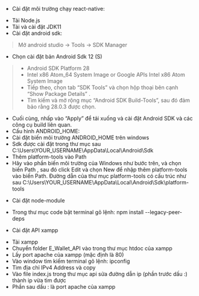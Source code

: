 - Cài đặt môi trường chạy react-native:
+ Tải Node.js
+ Tải và cài đặt JDK11
+ Cài đặt android sdk:
> Mở android studio -> Tools -> SDK Manager
+ Chọn cài đặt bản Android Sdk 12 (S)
> + Android SDK Platform 28
>  + Intel x86 Atom_64 System Image or Google APIs Intel x86 Atom System Image
>  + Tiếp theo, chọn tab “SDK Tools” và chọn hộp thoại bên cạnh “Show Package Details” .
>  + Tìm kiếm và mở rộng mục “Android SDK Build-Tools”, sau đó đảm bảo rằng 28.0.3 được chọn.
+ Cuối cùng, nhấp vào “Apply” để tải xuống và cài đặt Android SDK và các công cụ build liên quan.
+ Cấu hình ANDROID_HOME:
+ Cài đặt biến môi trường ANDROID_HOME trên windows
+ Sdk được cài đặt trong thư mục sau
C:\Users\YOUR_USERNAME\AppData\Local\Android\Sdk
+ Thêm platform-tools vào Path
+ Hãy vào phần biến môi trường của Windows như bước trên, và chọn biến Path , sau đó click Edit và chọn New để nhập thêm platform-tools vào biến Path.
Đường dẫn của thư mục platform-tools có cấu trúc như sau
C:\Users\YOUR_USERNAME\AppData\Local\Android\Sdk\platform-tools

- Cài đặt node-module
+ Trong thư mục code bật terminal gõ lệnh: npm install --legacy-peer-deps

- Cài đặt API xampp
+ Tải xampp
+ Chuyển folder E_Wallet_API vào trong thư mục htdoc của xampp
+ Lấy port apache của xampp (mặc định là 80)
+ Vào window tìm kiếm terminal gõ lệnh: ipconfig
+ Tìm địa chỉ IPv4 Address và copy
+ Vào file index.js trong thư mục api sửa đường dẫn ip (phần trước dấu :) thành ip vừa tìm được
+ Phần sau dấu : là port apache của xampp
